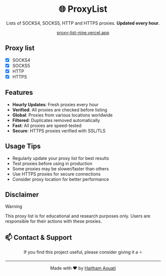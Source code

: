 <div align="center">

# 🌐 ProxyList

Lists of SOCKS4, SOCKS5, HTTP and HTTPS proxies. **Updated every hour**.

[proxy-list-nine.vercel.app](https://proxy-list-nine.vercel.app/) 

</div>

## Proxy list

- [x] SOCKS4
- [x] SOCKS5
- [x] HTTP
- [x] HTTPS

## Features

- **Hourly Updates**: Fresh proxies every hour
- **Verified**: All proxies are checked before listing
- **Global**: Proxies from various locations worldwide
- **Filtered**: Duplicates removed automatically
- **Fast**: All proxies are speed-tested
- **Secure**: HTTPS proxies verified with SSL/TLS

## Usage Tips

- Regularly update your proxy list for best results
- Test proxies before using in production
- Some proxies may be slower/faster than others
- Use HTTPS proxies for secure connections
- Consider proxy location for better performance

## Disclaimer
> [!WARNING]
> This proxy list is for educational and research purposes only. Users are responsible for their actions with these proxies.

## 📫 Contact & Support

<div align="center">

If you find this project useful, please consider giving it a ⭐

</div>

---
<div align="center">
Made with ♥️ by <a href="https://github.com/haithamaouati">Haitham Aouati</a>
</div>

